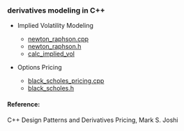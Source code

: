 ### derivatives modeling in C++

- Implied Volatility Modeling
     - [newton_raphson.cpp](https://github.com/manuelmusngi/derivatives-modeling/blob/main/newton_raphson.cpp) 
     - [newton_raphson.h](https://github.com/manuelmusngi/derivatives-modeling/blob/main/newton_raphson.h)
     - [calc_implied_vol](https://github.com/manuelmusngi/derivatives-modeling/blob/main/calc_implied_vol.cpp)
    
- Options Pricing
     - [black_scholes_pricing.cpp](https://github.com/manuelmusngi/derivatives-modeling/blob/main/black_scholes_pricing.cpp)
     - [black_scholes.h](https://github.com/manuelmusngi/derivatives-modeling/blob/main/black_scholes.h)
     
#### Reference:

C++ Design Patterns and Derivatives Pricing, Mark S. Joshi
